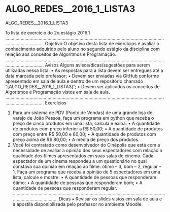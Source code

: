 # ALGO_REDES__2016_1_LISTA3
ALGO_REDES__2016_1_LISTA3

1o lista de exercício do 2o estágio 2016.1
..........................................................................................................................................................
Objetivo
O objetivo desta lista de exercícios é avaliar o conhecimento adquirido pelo
aluno no segundo estágio da disciplina com relação aos conceitos de Algoritmos e
Programação.
..........................................................................................................................................................
Avisos
Alguns avisos/dicas/sugestões para serem utilizadas nessa lista:
• As respostas para a lista devem ser entregues até a data marcada pelo professor;
• Devem ser enviadas via GitHub conforme apresentado em sala de aula e dentro
de um repositório chamado “[ALGO_REDES__2016_1_LISTA3]”;
• Devem ser aplicados os conceitos de Algoritmos e Programação vistos em sala
de aula.
..........................................................................................................................................................
Exercícios
1) Para um sistema de PDV (Ponto de Vendas) de uma grande loja de varejo de João
Pessoa, faça um programa em python que receba o preço de cinco produtos em uma
lista, calcula e exiba:
• A quantidade de produtos com preço inferior a R$ 50,00;
• A quantidade de produtos com preço entre R$ 50,00 e 80,00;
• A quantidade de produtos com preço acima de R$ 80,00;
• A média de preço dos produtos.
2) Você foi contratado como desenvolvedor do Cinépolis que está com a necessidade
de avaliar a opinião dos seus espectadores com relação a qualidade dos filmes
apresentados em suas salas de cinema. Cada espectador de um cinema respondeu a
um questionário no qual constava sua opinião em relação ao filme: ótimo – 3, bom –
2, regular – 1. Faça um programa que receba a opinião de 5 espectadores em uma
lista, calcule e mostre:
• A quantidade de pessoas que responderam ótimo;
• A quantidade de pessoas que responderam bom;
• A quantidade de pessoas que responderam regular.
..........................................................................................................................................................
Dicas
•
Revisar os slides vistos em sala de aula e a apostila disponibilizada pelo
professor no ambiente Moodle.
